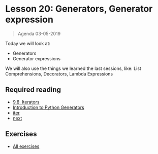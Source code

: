# Lesson 20: Generators, Generator expression
> Agenda 03-05-2019

Today we will look at:
* Generators
* Generator expressions

We will also use the things we learned the last sessions, like: List Comprehensions, Decorators, Lambda Expressions

## Required reading
* [9.8. Iterators](https://docs.python.org/3/tutorial/classes.html#iterators)
* [Introduction to Python Generators](https://realpython.com/introduction-to-python-generators/)
* [iter](https://docs.python.org/3/library/functions.html#iter)
* [next](https://docs.python.org/3/library/functions.html#next)


## Exercises
* [All exercises](/exercises)


